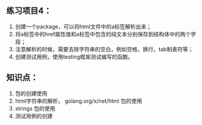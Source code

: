 ## 练习项目4：
1. 创建一个package，可以将html文件中的a标签解析出来；
2. 将a标签中的href属性值和a标签中包含的纯文本分别保存到结构体中的两个字段；
3. 注意解析的时候，需要去除字符串的空白，例如空格，换行，tab制表符等；
4. 创建测试用例，使用testing框架测试编写的函数。

## 知识点：
1. 包的创建使用
2. html字符串的解析， golang.org/x/net/html 包的使用
3. strings 包的使用
4. 测试用例的创建